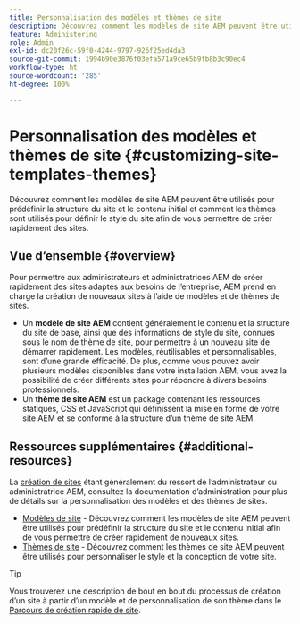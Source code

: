 ```yaml
---
title: Personnalisation des modèles et thèmes de site
description: Découvrez comment les modèles de site AEM peuvent être utilisés pour prédéfinir la structure du site et le contenu initial et comment les thèmes sont utilisés pour définir le style du site afin de vous permettre de créer rapidement des sites.
feature: Administering
role: Admin
exl-id: dc20f26c-59f0-4244-9797-926f25ed4da3
source-git-commit: 1994b90e3876f03efa571a9ce65b9fb8b3c90ec4
workflow-type: ht
source-wordcount: '285'
ht-degree: 100%

---
```


# Personnalisation des modèles et thèmes de site {#customizing-site-templates-themes}

Découvrez comment les modèles de site AEM peuvent être utilisés pour prédéfinir la structure du site et le contenu initial et comment les thèmes sont utilisés pour définir le style du site afin de vous permettre de créer rapidement des sites.

## Vue d’ensemble {#overview}

Pour permettre aux administrateurs et administratrices AEM de créer rapidement des sites adaptés aux besoins de l’entreprise, AEM prend en charge la création de nouveaux sites à l’aide de modèles et de thèmes de sites.

* Un **modèle de site AEM** contient généralement le contenu et la structure du site de base, ainsi que des informations de style du site, connues sous le nom de thème de site, pour permettre à un nouveau site de démarrer rapidement. Les modèles, réutilisables et personnalisables, sont d’une grande efficacité. De plus, comme vous pouvez avoir plusieurs modèles disponibles dans votre installation AEM, vous avez la possibilité de créer différents sites pour répondre à divers besoins professionnels.
* Un **thème de site AEM** est un package contenant les ressources statiques, CSS et JavaScript qui définissent la mise en forme de votre site AEM et se conforme à la structure d’un thème de site AEM.

## Ressources supplémentaires {#additional-resources}

La [création de sites](/help/sites-cloud/administering/site-creation/create-site.md) étant généralement du ressort de l’administrateur ou administratrice AEM, consultez la documentation d’administration pour plus de détails sur la personnalisation des modèles et des thèmes de sites.

* [Modèles de site](/help/sites-cloud/administering/site-creation/site-templates.md) - Découvrez comment les modèles de site AEM peuvent être utilisés pour prédéfinir la structure du site et le contenu initial afin de vous permettre de créer rapidement de nouveaux sites.
* [Thèmes de site](/help/sites-cloud/administering/site-creation/site-themes.md) - Découvrez comment les thèmes de site AEM peuvent être utilisés pour personnaliser le style et la conception de votre site.

>[!TIP]
>
>Vous trouverez une description de bout en bout du processus de création d’un site à partir d’un modèle et de personnalisation de son thème dans le [Parcours de création rapide de site](/help/journey-sites/quick-site/overview.md).
